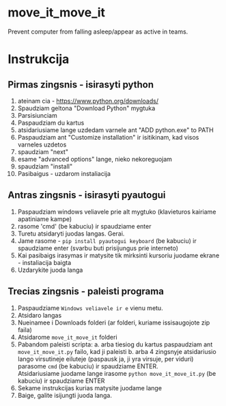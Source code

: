 # move_it_move_it

Prevent computer from falling asleep/appear as active in teams.

# Instrukcija

## Pirmas zingsnis - isirasyti python

1. ateinam cia - https://www.python.org/downloads/
2. Spaudziam geltona "Download Python" mygtuka
3. Parsisiunciam
4. Paspaudziam du kartus
5. atsidariusiame lange uzdedam varnele ant "ADD python.exe" to PATH
6. Paspaudziam ant "Customize installation" ir isitikinam, kad visos varneles uzdetos
7. spaudziam "next"
8. esame "advanced options" lange, nieko nekoreguojam
8. spaudziam "install"
9. Pasibaigus - uzdarom instaliacija

## Antras zingsnis - isirasyti pyautogui

1. Paspaudziam windows veliavele prie alt mygtuko (klavieturos kairiame apatiniame kampe)
2. rasome 'cmd' (be kabuciu) ir spaudziame enter
3. Turetu atsidaryti juodas langas. Gerai.
4. Jame rasome - `pip install pyautogui keyboard` (be kabuciu) ir spaudziame enter (svarbu buti prisijungus prie interneto)
5. Kai pasibaigs irasymas ir matysite tik mirksinti kursoriu juodame ekrane - instaliacija baigta
6. Uzdarykite juoda langa

## Trecias zingsnis - paleisti programa

1. Paspaudziame `Windows veliavele ir e` vienu metu.
2. Atsidaro langas
3. Nueinamee i Downloads folderi (ar folderi, kuriame issisaugojote zip faila)
4. Atsidarome `move_it_move_it` folderi
5. Pabandom paleisti scripta:
   a. arba tiesiog du kartus paspaudziam ant `move_it_move_it.py` failo, kad ji paleisti
   b. arba 4 zingsnyje atsidariusio lango virsutineje eiluteje (paspausk ja, ji yra virsuje, per viduri) parasome `cmd` (be kabuciu) ir spaudziame ENTER.     
      Atsidariusiame juodame lange irasome `python move_it_move_it.py` (be kabuciu) ir spaudziame ENTER
9. Sekame instrukcijas kurias matysite juodame lange
10. Baige, galite isijungti juoda langa.
